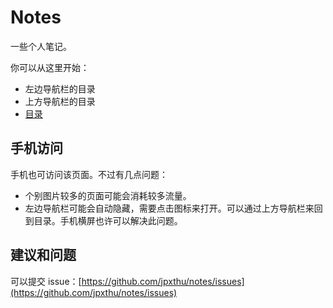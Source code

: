 # Notes

一些个人笔记。

你可以从这里开始：
- 左边导航栏的目录
- 上方导航栏的目录
-  [目录](/index.md)

## 手机访问

手机也可访问该页面。不过有几点问题：

- 个别图片较多的页面可能会消耗较多流量。
- 左边导航栏可能会自动隐藏，需要点击图标来打开。可以通过上方导航栏来回到目录。手机横屏也许可以解决此问题。

## 建议和问题

可以提交 issue：[https://github.com/jpxthu/notes/issues](https://github.com/jpxthu/notes/issues)

